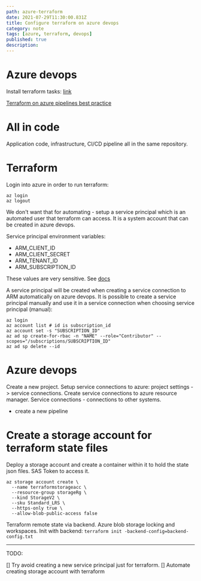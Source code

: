 ```yaml
---
path: azure-terraform
date: 2021-07-29T11:30:00.831Z
title: Configure terraform on azure devops
category: note
tags: [azure, terraform, devops]
published: true
description:
---
```


# Azure devops

Install terraform tasks: [link](https://marketplace.visualstudio.com/items?itemName=charleszipp.azure-pipelines-tasks-terraform)

[Terraform on azure pipelines best practice](https://julie.io/writing/terraform-on-azure-pipelines-best-practices/)

# All in code

Application code, infrastructure, CI/CD pipeline all in the same repository.

# Terraform

Login into azure in order to run terraform:

```
az login
az logout
```

We don't want that for automating - setup a service principal which is an automated user that terraform can access. It is a system account that can be created in azure devops.

Service principal environment variables:

- ARM_CLIENT_ID
- ARM_CLIENT_SECRET
- ARM_TENANT_ID
- ARM_SUBSCRIPTION_ID

These values are very sensitive. See [docs](https://registry.terraform.io/providers/hashicorp/azurerm/latest/docs/guides/service_principal_client_secret)

A service principal will be created when creating a service connection to ARM automatically on azure devops.
It is possible to create a service principal manually and use it in a service connection when choosing service principal (manual):

```shell
az login
az account list # id is subscription_id
az account set -s "SUBSCRIPTION_ID"
az ad sp create-for-rbac -n "NAME" --role="Contributor" --scopes="/subscriptions/SUBSCRIPTION_ID"
az ad sp delete --id
```

# Azure devops

Create a new project. Setup service connections to azure: project settings -> service connections. Create service connections to azure resource manager. Service connections - connections to other systems.

- create a new pipeline

# Create a storage account for terraform state files

Deploy a storage account and create a container within it to hold the state json files.
SAS Token to access it.

```
az storage account create \
  --name terraformstorageacc \
  --resource-group storageRg \
  --kind StorageV2 \
  --sku Standard_LRS \
  --https-only true \
  --allow-blob-public-access false
```

Terraform remote state via backend. Azure blob storage locking and workspaces.
Init with backend: `terraform init -backend-config=backend-config.txt`

---

TODO:

[] Try avoid creating a new service principal just for terraform.
[] Automate creating storage account with terraform
